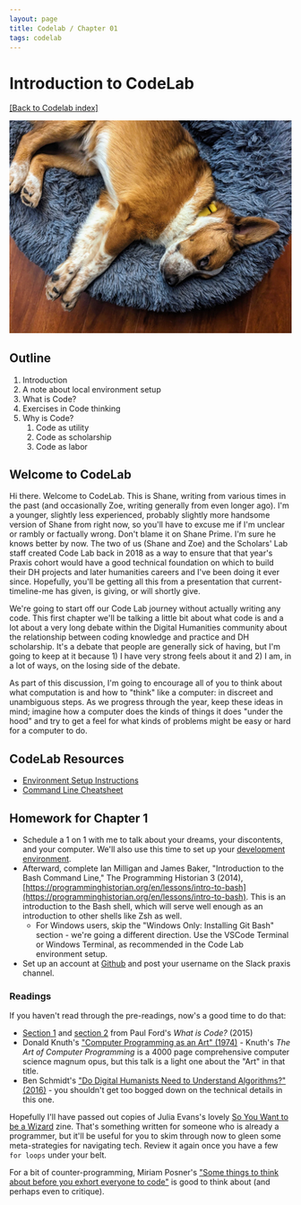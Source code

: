 ```yaml
---
layout: page
title: Codelab / Chapter 01
tags: codelab
---
```

# Introduction to CodeLab

[[Back to Codelab index]](../)

![Rocky!](assets/rocky.jpg)

## Outline
1. Introduction
2. A note about local environment setup
3. What is Code?
4. Exercises in Code thinking
5. Why is Code?
   1. Code as utility
   2. Code as scholarship
   3. Code as labor

## Welcome to CodeLab

Hi there. Welcome to CodeLab. This is Shane, writing from various times in the past (and occasionally Zoe, writing generally from even longer ago). I'm a younger, slightly less experienced, probably slightly more handsome version of Shane from right now, so you'll have to excuse me if I'm unclear or rambly or factually wrong. Don't blame it on Shane Prime. I'm sure he knows better by now. The two of us (Shane and Zoe) and the Scholars' Lab staff created Code Lab back in 2018 as a way to ensure that that year's Praxis cohort would have a good technical foundation on which to build their DH projects and later humanities careers and I've been doing it ever since. Hopefully, you'll be getting all this from a presentation that current-timeline-me has given, is giving, or will shortly give.

We're going to start off our Code Lab journey without actually writing any code. This first chapter we'll be talking a little bit about what code is and a lot about a very long debate within the Digital Humanities community about the relationship between coding knowledge and practice and DH scholarship. It's a debate that people are generally sick of having, but I'm going to keep at it because 1) I have very strong feels about it and 2) I am, in a lot of ways, on the losing side of the debate.

As part of this discussion, I'm going to encourage all of you to think about what computation is and how to "think" like a computer: in discreet and unambiguous steps. As we progress through the year, keep these ideas in mind; imagine how a computer does the kinds of things it does "under the hood" and try to get a feel for what kinds of problems might be easy or hard for a computer to do.

## CodeLab Resources
* [Environment Setup Instructions](environment_setup/)
* [Command Line Cheatsheet](commandline/)

## Homework for Chapter 1

* Schedule a 1 on 1 with me to talk about your dreams, your discontents, and your computer. We'll also use this time to set up your [development environment](environment_setup/).
* Afterward, complete Ian Milligan and James Baker, "Introduction to the Bash Command Line," The Programming Historian 3 (2014), [https://programminghistorian.org/en/lessons/intro-to-bash](https://programminghistorian.org/en/lessons/intro-to-bash). This is an introduction to the Bash shell, which will serve well enough as an introduction to other shells like Zsh as well.
  * For Windows users, skip the "Windows Only: Installing Git Bash" section - we're going a different direction. Use the VSCode Terminal or Windows Terminal, as recommended in the Code Lab environment setup.
* Set up an account at [Github](http://www.github.com) and post your username on the Slack praxis channel.

### Readings

If you haven't read through the pre-readings, now's a good time to do that:
* [Section 1](https://www.bloomberg.com/graphics/2015-paul-ford-what-is-code/#the-man-in-the-taupe-blazer) and [section 2](https://www.bloomberg.com/graphics/2015-paul-ford-what-is-code/#lets-begin) from Paul Ford's *What is Code?* (2015)
* Donald Knuth's ["Computer Programming as an Art" (1974)](https://dl.acm.org/doi/pdf/10.1145/361604.361612) - Knuth's *The Art of Computer Programming* is a 4000 page comprehensive computer science magnum opus, but this talk is a light one about the "Art" in that title.     
* Ben Schmidt's ["Do Digital Humanists Need to Understand Algorithms?" (2016)](https://dhdebates.gc.cuny.edu/read/untitled/section/557c453b-4abb-48ce-8c38-a77e24d3f0bd#ch48) - you shouldn't get too bogged down on the technical details in this one.

Hopefully I'll have passed out copies of Julia Evans's lovely [So You Want to be a Wizard](https://wizardzines.com/zines/wizard/) zine. That's something written for someone who is already a programmer, but it'll be useful for you to skim through now to gleen some meta-strategies for navigating tech. Review it again once you have a few `for loops` under your belt.

For a bit of counter-programming, Miriam Posner's ["Some things to think about before you exhort everyone to code"](https://miriamposner.com/blog/some-things-to-think-about-before-you-exhort-everyone-to-code/) is good to think about (and perhaps even to critique).
